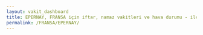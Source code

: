 ```yaml
---
layout: vakit_dashboard
title: EPERNAY, FRANSA için iftar, namaz vakitleri ve hava durumu - ilçe/eyalet seç
permalink: /FRANSA/EPERNAY/
---
```


<script type="text/javascript">
  var GLOBAL_COUNTRY = 'FRANSA';
  var GLOBAL_CITY = 'EPERNAY';
  var GLOBAL_STATE = '';
  var lat = 72;
  var lon = 21;
</script>
